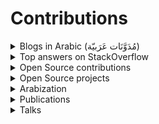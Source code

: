 # Contributions


<details>
  <summary>Blogs in Arabic (مُدَوَّنَات عَرَبيّة)</summary>
  
- [كمبتدئ: الروابط الصلبة و الروابط اللينة(مرنة) Soft Links and Hard links](https://www.linuxac.org/node/71662) (August 2015)
- [ﻻ تسأل لتسأل، فقط إسأل](https://fcmam5.wordpress.com/2017/09/22/%ef%bb%bb-%d8%aa%d8%b3%d8%a3%d9%84-%d9%84%d8%aa%d8%b3%d8%a3%d9%84%d8%8c-%d9%81%d9%82%d8%b7-%d8%a5%d8%b3%d8%a3%d9%84/) (September 2017)

</details>

<details>
  <summary>Top answers on StackOverflow</summary>
  
Here are some of my most voted StackOverflow questions, *[click here see all](https://stackoverflow.com/users/5078746/fcmam5?tab=answers&sort=votes).*
### Jest

- [Why does Jest run faster with --maxWorkers=50%?](https://stackoverflow.com/questions/71287710/why-does-jest-run-faster-with-maxworkers-50/75490452#75490452)
- [How to reduce duplicated code in tests by extracting parts of it in a function or by using it.each in Jest](https://stackoverflow.com/questions/75527202/how-to-reduce-duplicated-code-in-tests-by-extracting-parts-of-it-in-a-function-o/75527420#75527420)

### Docker

- [Why do docker containers rely on uploading (large) images rather than building from the spec files?](https://stackoverflow.com/questions/75299900/why-do-docker-containers-rely-on-uploading-large-images-rather-than-building-f/75304590#75304590)

### Github Actions

- [How to use array input for a custom GitHub Actions?](https://stackoverflow.com/questions/71287710/why-does-jest-run-faster-with-maxworkers-50/75490452#75490452)
- [Is it possible to share or reuse some job steps inside Github actions?](https://stackoverflow.com/questions/75274644/is-it-possible-to-share-or-reuse-some-job-steps-inside-github-actions/75279262#75279262)
- [Avoid action/cache setup repetition in GitHub Action](https://stackoverflow.com/questions/75664736/avoid-action-cache-setup-repetition-in-github-action/75666740#75666740)
- [Nested JSON app setting substitution not working in microsoft/variable-substitution](https://stackoverflow.com/questions/75712290/nested-json-appsetting-substitution-not-working-in-microsoft-variable-substituti/75712857#75712857)
- [How to use docker build in next step of github actions after build step](https://stackoverflow.com/a/75633092/5078746)
- [Can I dispatch a GitHub reusable workflow that uses secrets?](https://stackoverflow.com/questions/75744243/can-i-dispatch-a-github-reusable-workflow-that-uses-secrets/75744412#75744412)
- [How to pass variable with type MAP in github actions ?](https://stackoverflow.com/questions/75451447/how-to-pass-variable-with-type-map-in-github-actions/75454433#75454433)
- [How are github action minutes calculated?](https://stackoverflow.com/a/77334424/5078746)

### Terraform

- [When to use Terraform Modules from terraform registry and when to use resource?](https://stackoverflow.com/questions/75260919/when-to-use-terraform-modules-from-terraform-registry-and-when-to-use-resource/75261418#75261418)
- [Reference attribute within same resource](https://stackoverflow.com/questions/75286885/reference-attribute-within-same-reserouce/75287176#75287176)
- [Difference between google_project_iam_binding and google_project_iam_member](https://stackoverflow.com/questions/75322610/difference-between-google-project-iam-binding-and-google-project-iam-member/75393098#75393098)

### Helm

- [Helm yaml command output for the default value of JAVA_OPTS_APPEND in bitnami/Keycloak](https://stackoverflow.com/questions/75405916/helm-yaml-command-output-for-the-default-value-of-java-opts-append-in-bitnami-ke/75410467#75410467)

</details>

<details>
  <summary>Open Source contributions</summary>
  
- Arabizing ReactJS documentation ([reactjs/ar.react.dev(is:pr author:Fcmam5 is:closed )](https://github.com/reactjs/ar.react.dev/pulls?q=is%3Apr+author%3AFcmam5+is%3Aclosed))
- Add HTTP code 425 Too Early to [@hapi/boom#261](https://github.com/hapijs/boom/pull/261)
- Add optional statusCode parameter to Boom.isBoom ([@hapi/boom#266](https://github.com/hapijs/boom/pull/266))
- Use `Buffer.alloc` and `Buffer.from` instead of constructor in [node-config#620](https://github.com/node-config/node-config/pull/620)
- Added HPA template a VS Code extension ([vscode-kubernetes-tools#1049](https://github.com/vscode-kubernetes-tools/vscode-kubernetes-tools/pull/1049))
- Added fastify route constraints to [nestjs#12567](https://github.com/nestjs/nest/pull/12567) (needed: [fastify#5097](https://github.com/fastify/fastify/pull/5097))
- Fixed an error leading to application crash when using versioning without `.enableVersioning()` in [nestjs#13536](https://github.com/nestjs/nest/pull/13536)

</details>



<details>
  <summary>Open Source projects</summary>

- [`Nimiro`](https://marketplace.visualstudio.com/items?itemName=Fcmam5.nimiro): An extension to display juxtaposed numbers for uncaffeinated developers, or developers with dyslexia.

</details>

<details>
  <summary>Arabization</summary>

  TBD: Add links from transifex, Nirsoft, MDN, Github, ReactJS.doc
</details>
  
<details>
  <summary>Publications</summary>

  - [ASSES vl: an Algerian Scalable and Simple-To-Use Exam-generation System](https://ieeexplore.ieee.org/document/9470701): Continuity for my Bachelor's degree project (an online exam generation and exam questions bank, with an e-exam platform).
  - [The State Of Software Engineering in Algeria (2024)](https://state-of-algeria.dev/): A detailed report about software engineering field in Algeria, based on a survey that collected 500+ entry, several interviews and 6+ months of research.
</details>

<details>
  <summary>Talks</summary>

  - [Tales from a Cloud Migration (GDG Berlin x Deutsche Bank)](https://gdg.community.dev/events/details/google-gdg-berlin-presents-lets-talk-cloud/): Talk about how we migrated BizBanking Online Banking Microsite and its underlying infrastructure to GCP.
</details>